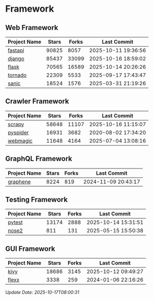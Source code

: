 # Framework

## Web Framework
| Project Name | Stars | Forks | Last Commit |
| ------------ | ----- | ----- | ----------- |
| [fastapi](https://github.com/fastapi/fastapi) | 90825 | 8057 | 2025-10-11 19:36:56 |
| [django](https://github.com/django/django) | 85437 | 33099 | 2025-10-16 18:59:02 |
| [flask](https://github.com/pallets/flask) | 70565 | 16589 | 2025-10-14 20:26:26 |
| [tornado](https://github.com/tornadoweb/tornado) | 22309 | 5533 | 2025-09-17 17:43:47 |
| [sanic](https://github.com/sanic-org/sanic) | 18524 | 1576 | 2025-03-31 21:19:26 |

## Crawler Framework
| Project Name | Stars | Forks | Last Commit |
| ------------ | ----- | ----- | ----------- |
| [scrapy](https://github.com/scrapy/scrapy) | 58648 | 11107 | 2025-10-16 11:15:07 |
| [pyspider](https://github.com/binux/pyspider) | 16931 | 3682 | 2020-08-02 17:34:20 |
| [webmagic](https://github.com/code4craft/webmagic) | 11648 | 4164 | 2025-07-04 13:08:16 |

## GraphQL Framework
| Project Name | Stars | Forks | Last Commit |
| ------------ | ----- | ----- | ----------- |
| [graphene](https://github.com/graphql-python/graphene) | 8224 | 819 | 2024-11-09 20:43:17 |

## Testing Framework
| Project Name | Stars | Forks | Last Commit |
| ------------ | ----- | ----- | ----------- |
| [pytest](https://github.com/pytest-dev/pytest) | 13174 | 2888 | 2025-10-14 15:31:51 |
| [nose2](https://github.com/nose-devs/nose2) | 811 | 131 | 2025-05-15 15:50:38 |

## GUI Framework
| Project Name | Stars | Forks | Last Commit |
| ------------ | ----- | ----- | ----------- |
| [kivy](https://github.com/kivy/kivy) | 18686 | 3145 | 2025-10-12 09:49:27 |
| [flexx](https://github.com/flexxui/flexx) | 3338 | 259 | 2024-01-06 22:16:26 |

*Update Date: 2025-10-17T08:00:31*